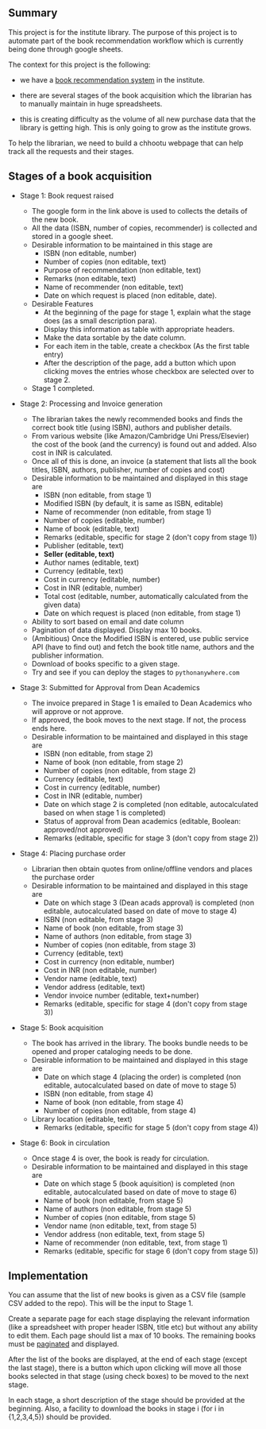 ## Summary ##
This project is for the institute library. The purpose of this project is to
automate part of the book recommendation workflow which is currently being done
through google sheets.

The context for this project is the following: 

- we have a [book recommendation system](https://docs.google.com/forms/d/e/1FAIpQLSfgUek_iRK71V2WYsErVSfoAb-YQu5_HjTvTyRntAKNjClh9Q/viewform?usp=sf_link) in the institute.

- there are several stages of the book acquisition which the librarian has to manually maintain in huge spreadsheets.

- this is creating difficulty as the volume of all new purchase data that the library is getting high. This is only going to grow as the institute grows.

To help the librarian, we need to build a chhootu webpage that can help track all the requests and their stages.

## Stages of a book acquisition ##

* Stage 1: Book request raised
    - The google form in the link above is used to collects the details of the new book.
    - All the data (ISBN, number of copies, recommender) is collected and stored in a google sheet.
    - Desirable information to be maintained in this stage are
        * ISBN (non editable, number)
        * Number of copies (non editable, text)
        * Purpose of recommendation (non editable, text)
        * Remarks (non editable, text)
        * Name of recommender (non editable, text)
        * Date on which request is placed (non editable, date).
    - Desirable Features
	    * At the beginning of the page for stage 1, explain what the stage does (as a small description para).
    	* Display this information as table with appropriate headers. 
    	* Make the data sortable by the date column. 
	    * For each item in the table, create a checkbox (As the first table entry)
    	* After the description of the page, add a button which upon clicking moves the entries whose checkbox are selected over to stage 2.
    - Stage 1 completed.

* Stage 2: Processing and Invoice generation
    - The librarian takes the newly recommended books and finds the correct
    book title (using ISBN), authors and publisher details.  
    - From various website (like Amazon/Cambridge Uni Press/Elsevier) the cost
    of the book (and the currency) is found out and added. Also cost in INR is
    calculated.
    - Once all of this is done, an invoice (a statement that lists all the book
    titles, ISBN, authors, publisher, number of copies and cost)
    - Desirable information to be maintained and displayed in this stage are
        * ISBN (non editable, from stage 1)
        * Modified ISBN (by default, it is same as ISBN, editable)
        * Name of recommender (non editable, from stage 1)
        * Number of copies (editable, number)
        * Name of book (editable, text)
        * Remarks (editable, specific for stage 2 (don't copy from stage 1))
        * Publisher (editable, text)
        * **Seller (editable, text)**
        * Author names (editable, text)
        * Currency  (editable, text)
        * Cost in currency (editable, number)
        * Cost in INR (editable, number)
        * Total cost (editable, number, automatically calculated from the given data)
        * Date on which request is placed (non editable, from stage 1)
    - Ability to sort based on email and date column
    - Pagination of data displayed. Display max 10 books.
    - (Ambitious) Once the Modified ISBN is entered, use public service API (have to find out) and fetch the book title name, authors and the publisher information.
    - Download of books specific to a given stage.
    - Try and see if you can deploy the stages to `pythonanywhere.com`
    

* Stage 3: Submitted for Approval from Dean Academics
    - The invoice prepared in Stage 1 is emailed to Dean Academics who will approve or not approve.
    - If approved, the book moves to the next stage. If not, the process ends here.
    - Desirable information to be maintained and displayed in this stage are
        * ISBN (non editable, from stage 2)
        * Name of book (non editable, from stage 2)
        * Number of copies (non editable, from stage 2)
        * Currency  (editable, text)
        * Cost in currency (editable, number)
        * Cost in INR (editable, number)
        * Date on which stage 2 is completed (non editable, autocalculated based on when stage 1 is completed)
        * Status of approval from Dean academics (editable, Boolean: approved/not approved)
        * Remarks (editable, specific for stage 3 (don't copy from stage 2))
        
* Stage 4: Placing purchase order
    - Librarian then obtain quotes from online/offline vendors and places the purchase order
    - Desirable information to be maintained and displayed in this stage are
        * Date on which stage 3 (Dean acads approval) is completed (non editable, autocalculated based on date of move to stage 4)
        * ISBN (non editable, from stage 3)
        * Name of book (non editable, from stage 3)
        * Name of authors (non editable, from stage 3)
        * Number of copies (non editable, from stage 3)
        * Currency  (editable, text)
        * Cost in currency (non editable, number)
        * Cost in INR (non editable, number)
        * Vendor name (editable, text)
	    * Vendor address (editable, text)
    	* Vendor invoice number (editable, text+number)
        * Remarks (editable, specific for stage 4 (don't copy from stage 3))

* Stage 5: Book acquisition 
    - The book has arrived in the library. The books bundle needs to be opened
    and proper cataloging needs to be done.
    - Desirable information to be maintained and displayed in this stage are
        * Date on which stage 4 (placing the order) is completed (non editable, autocalculated based on date of move to stage 5)
        * ISBN (non editable, from stage 4)
        * Name of book (non editable, from stage 4)
        * Number of copies (non editable, from stage 4)
	* Library location (editable, text)
        * Remarks (editable, specific for stage 5 (don't copy from stage 4))

* Stage 6: Book in circulation
    - Once stage 4 is over, the book is ready for circulation.
    - Desirable information to be maintained and displayed in this stage are
        * Date on which stage 5 (book aquisition) is completed (non editable, autocalculated based on date of move to stage 6)
        * Name of book (non editable, from stage 5)
        * Name of authors (non editable, from stage 5)
        * Number of copies (non editable, from stage 5)
        * Vendor name (non editable, text, from stage 5)
	    * Vendor address (non editable, text, from stage 5)
        * Name of recommender (non editable, text, from stage 1)
        * Remarks (editable, specific for stage 6 (don't copy from stage 5))

## Implementation ##
You can assume that the list of new books is given as a CSV file (sample
CSV added to the repo). This will be the input to Stage 1.

Create a separate page for each stage displaying the relevant information (like
a spreadsheet with proper header ISBN, title etc) but without any ability to
edit them. Each page should list a max of 10 books. The remaining books must be
[paginated](https://www.w3schools.com/howto/howto_css_pagination.asp) and
displayed.

After the list of the books are displayed, at the end of each stage (except the
last stage), there is a button which upon clicking will move all those books
selected in that stage (using check boxes) to be moved to the next stage.

In each stage, a short description of the stage should be provided at the
beginning. Also, a facility to download the books in stage i (for i in
{1,2,3,4,5}) should be provided.


